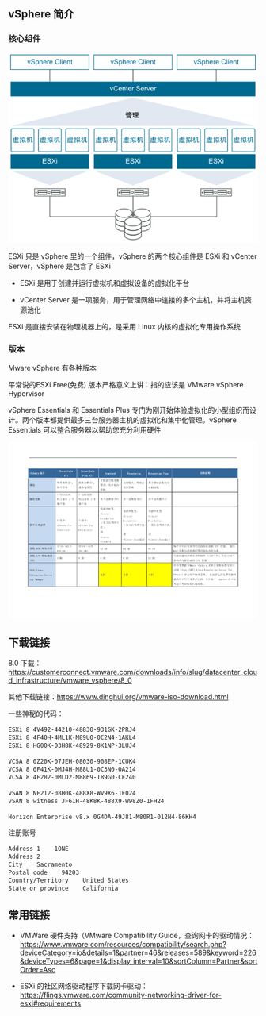 ## vSphere 简介

### 核心组件

![img](./.assets/vSphere简介/20210221120348596.png)

ESXi 只是 vSphere 里的一个组件，vSphere 的两个核心组件是 ESXi 和 vCenter Server，vSphere 是包含了 ESXi

- ESXi 是用于创建并运行虚拟机和虚拟设备的虚拟化平台

- vCenter Server 是一项服务，用于管理网络中连接的多个主机，并将主机资源池化

ESXi 是直接安装在物理机器上的，是采用 Linux 内核的虚拟化专用操作系统

### 版本

Mware vSphere 有各种版本

平常说的ESXi Free(免费) 版本严格意义上讲：指的应该是 VMware vSphere Hypervisor

vSphere Essentials 和 Essentials Plus 专门为刚开始体验虚拟化的小型组织而设计。两个版本都提供最多三台服务器主机的虚拟化和集中化管理。vSphere Essentials 可以整合服务器以帮助您充分利用硬件

![img](./.assets/vSphere简介/af70bb8a-87a2-4a06-844c-933f4d9db9f11.png)

## 下载链接

8.0 下载：<https://customerconnect.vmware.com/downloads/info/slug/datacenter_cloud_infrastructure/vmware_vsphere/8_0>

其他下载链接：<https://www.dinghui.org/vmware-iso-download.html>

一些神秘的代码：

```
ESXi 8 4V492-44210-48830-931GK-2PRJ4
ESXi 8 4F40H-4ML1K-M89U0-0C2N4-1AKL4
ESXi 8 HG00K-03H8K-48929-8K1NP-3LUJ4

VCSA 8 0Z20K-07JEH-08030-908EP-1CUK4
VCSA 8 0F41K-0MJ4H-M88U1-0C3N0-0A214
VCSA 8 4F282-0MLD2-M8869-T89G0-CF240
 
vSAN 8 NF212-08H0K-488X8-WV9X6-1F024
vSAN 8 witness JF61H-48K8K-488X9-W98Z0-1FH24

Horizon Enterprise v8.x 0G4DA-49J81-M80R1-012N4-86KH4
```

注册账号

```
Address 1    1ONE
Address 2    
City    Sacramento
Postal code    94203
Country/Territory    United States
State or province    California
```

## 常用链接

- VMWare 硬件支持（VMware Compatibility Guide，查询网卡的驱动情况：<https://www.vmware.com/resources/compatibility/search.php?deviceCategory=io&details=1&partner=46&releases=589&keyword=226&deviceTypes=6&page=1&display_interval=10&sortColumn=Partner&sortOrder=Asc>

- ESXi 的社区网络驱动程序下载网卡驱动：<https://flings.vmware.com/community-networking-driver-for-esxi#requirements>

